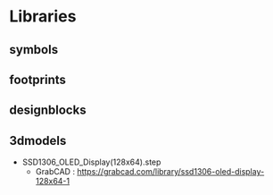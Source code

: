 # Libraries

## symbols

## footprints

## designblocks

## 3dmodels

- SSD1306_OLED_Display(128x64).step
  - GrabCAD : https://grabcad.com/library/ssd1306-oled-display-128x64-1